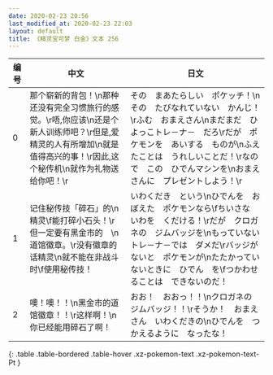 ```yaml
---
date: 2020-02-23 20:56
last_modified_at: 2020-02-23 22:03
layout: default
title: 《精灵宝可梦 白金》文本 256
---
```

| 编号 | 中文 | 日文 |
| ---- | ---- | ---- |
| 0 | 那个崭新的背包！\n那种还没有完全习惯旅行的感觉。\r唔,你应该\n还是个新人训练师吧？\r但是,爱精灵的人有所增加\n就是值得高兴的事！\r因此,这个秘传机\n就作为礼物送给你吧！\r | その　まあたらしい　ポケッチ！\nその　たびなれていない　かんじ！\rふむ　おまえさん\nまだまだ　ひよっこトレ－ナ－　だろ\rだが　ポケモンを　あいする　ものが\nふえたことは　うれしいことだ！\rなので　この　ひでんマシンを\nおまえさんに　プレゼントしよう！\r |
| 1 | 记住秘传技「碎石」的\n精灵\f能打碎小石头！\r但一定要有黑金市的　\n道馆徽章。\r没有徽章的话精灵\n就不能在非战斗时\f使用秘传技！ | いわくだき　という\nひでんを　おぼえた　ポケモンなら\fちいさな　いわを　くだける！\rだが　クロガネの　ジムバッジを\nもっていない　トレ－ナ－では　ダメだ\rバッジが　ないと　ポケモンが\nたたかっていないときに　ひでん　を\fつかわせることは　できないのだ！ |
| 2 | 噢！噢！！\n黑金市的道馆徽章！！\r这样啊！\n你已经能用碎石了啊！ | おお！　おおっ！！\nクロガネの　ジムバッジ！！\rそうか！　おまえさん　いわくだきの\nひでんを　つかえるように　なったな！ |
{: .table .table-bordered .table-hover .xz-pokemon-text .xz-pokemon-text-Pt }